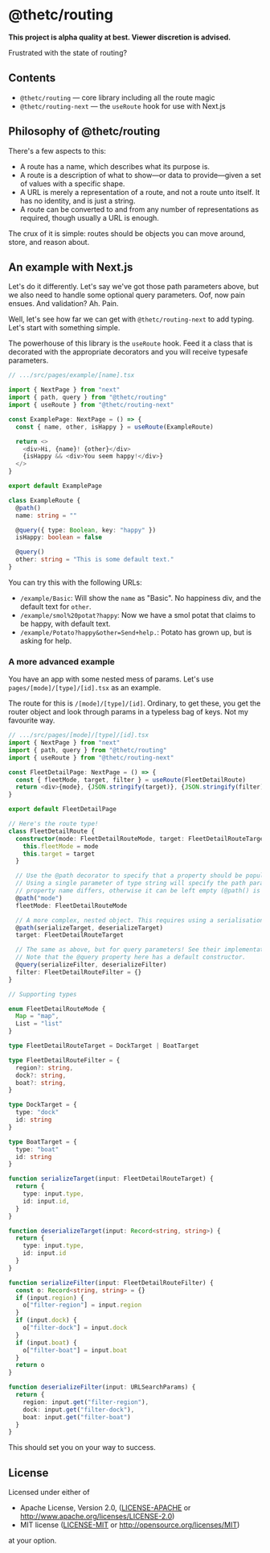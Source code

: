 # @thetc/routing

**This project is __alpha quality__ at best. Viewer discretion is advised.**

Frustrated with the state of routing?

## Contents

- `@thetc/routing` — core library including all the route magic
- `@thetc/routing-next` — the `useRoute` hook for use with Next.js

## Philosophy of @thetc/routing

There's a few aspects to this:

- A route has a name, which describes what its purpose is.
- A route is a description of what to show—or data to provide—given a set of values with a specific shape.
- A URL is merely a representation of a route, and not a route unto itself. It has no identity, and is just a string.
- A route can be converted to and from any number of representations as required, though usually a URL is enough.

The crux of it is simple: routes should be objects you can move around, store, and reason about.

## An example with Next.js

Let's do it differently. Let's say we've got those path parameters above, but we also need to handle some optional
query parameters. Oof, now pain ensues. And validation? Ah. Pain.

Well, let's see how far we can get with `@thetc/routing-next` to add typing. Let's start with something simple.

The powerhouse of this library is the `useRoute` hook. Feed it a class that is decorated with the appropriate
decorators and you will receive typesafe parameters.

```typescript
// .../src/pages/example/[name].tsx

import { NextPage } from "next"
import { path, query } from "@thetc/routing"
import { useRoute } from "@thetc/routing-next"

const ExamplePage: NextPage = () => {
  const { name, other, isHappy } = useRoute(ExampleRoute)

  return <>
    <div>Hi, {name}! {other}</div>
    {isHappy && <div>You seem happy!</div>}
  </>
}

export default ExamplePage

class ExampleRoute {
  @path()
  name: string = ""

  @query({ type: Boolean, key: "happy" })
  isHappy: boolean = false

  @query()
  other: string = "This is some default text."
}
```

You can try this with the following URLs:

- `/example/Basic`: Will show the `name` as "Basic". No happiness div, and the default text for `other`.
- `/example/smol%20potat?happy`: Now we have a smol potat that claims to be happy, with default text.
- `/example/Potato?happy&other=Send+help.`: Potato has grown up, but is asking for help.


### A more advanced example

You have an app with some nested mess of params. Let's use `pages/[mode]/[type]/[id].tsx` as an example.

The route for this is `/[mode]/[type]/[id]`. Ordinary, to get these, you get the router object and look through params
in a typeless bag of keys. Not my favourite way.

```typescript
// .../src/pages/[mode]/[type]/[id].tsx
import { NextPage } from "next"
import { path, query } from "@thetc/routing"
import { useRoute } from "@thetc/routing-next"

const FleetDetailPage: NextPage = () => {
  const { fleetMode, target, filter } = useRoute(FleetDetailRoute)
  return <div>{mode}, {JSON.stringify(target)}, {JSON.stringify(filter)}</div>
}

export default FleetDetailPage

// Here's the route type!
class FleetDetailRoute {
  constructor(mode: FleetDetailRouteMode, target: FleetDetailRouteTarget) {
    this.fleetMode = mode
    this.target = target
  }

  // Use the @path decorator to specify that a property should be populated from the path
  // Using a single parameter of type string will specify the path param to use if the 
  // property name differs, otherwise it can be left empty (@path() is valid).
  @path("mode")
  fleetMode: FleetDetailRouteMode

  // A more complex, nested object. This requires using a serialisation and deserialisation function.
  @path(serializeTarget, deserializeTarget)
  target: FleetDetailRouteTarget

  // The same as above, but for query parameters! See their implementations below.
  // Note that the @query property here has a default constructor.
  @query(serializeFilter, deserializeFilter)
  filter: FleetDetailRouteFilter = {}
}

// Supporting types

enum FleetDetailRouteMode {
  Map = "map",
  List = "list"
}

type FleetDetailRouteTarget = DockTarget | BoatTarget 

type FleetDetailRouteFilter = {
  region?: string,
  dock?: string,
  boat?: string,
}

type DockTarget = {
  type: "dock"
  id: string
}

type BoatTarget = {
  type: "boat"
  id: string
}

function serializeTarget(input: FleetDetailRouteTarget) {
  return {
    type: input.type,
    id: input.id,
  }
}

function deserializeTarget(input: Record<string, string>) {
  return {
    type: input.type,
    id: input.id
  }
}

function serializeFilter(input: FleetDetailRouteFilter) {
  const o: Record<string, string> = {}
  if (input.region) {
    o["filter-region"] = input.region
  }
  if (input.dock) {
    o["filter-dock"] = input.dock
  }
  if (input.boat) {
    o["filter-boat"] = input.boat
  }
  return o
}

function deserializeFilter(input: URLSearchParams) {
  return {
    region: input.get("filter-region"),
    dock: input.get("filter-dock"),
    boat: input.get("filter-boat")
  }
}
```

This should set you on your way to success.

## License

Licensed under either of

* Apache License, Version 2.0, ([LICENSE-APACHE](LICENSE-APACHE) or http://www.apache.org/licenses/LICENSE-2.0)
* MIT license ([LICENSE-MIT](LICENSE-MIT) or http://opensource.org/licenses/MIT)

at your option.
